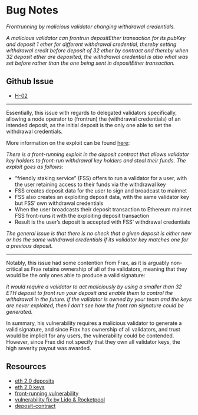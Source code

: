 # Bug Notes
*Frontrunning by malicious validator changing withdrawal credentials.*
<br>

*A malicious validator can frontrun depositEther transaction for its pubKey and deposit 1 ether for different withdrawal credential, thereby setting withdrawal credit before deposit of 32 ether by contract and thereby when 32 deposit ether are deposited, the withdrawal credential is also what was set before rather than the one being sent in depositEther transaction.*
<br>

## Github Issue
- [H-02](https://github.com/code-423n4/2022-09-frax-findings/issues/81)

---

Essentially, this issue with regards to delegated validators specifically, allowing a node operator to (frontrun) the (withdrawal credentials) of an intended deposit, as the initial deposit is the only one able to set the withdrawal credentials.

More information on the exploit can be found [here](https://ethresear.ch/t/deposit-contract-exploit/6528):
<br>

*There is a front-running exploit in the deposit contract that allows validator key holders to front-run withdrawal key holders and steal their funds. The exploit goes as follows:*

- “friendly staking service” (FSS) offers to run a validator for a user, with the user retaining access to their funds via the withdrawal key
- FSS creates deposit data for the user to sign and broadcast to mainnet
- FSS also creates an exploiting deposit data, with the same validator key but FSS’ own withdrawal credentials
- When the user broadcasts their deposit transaction to Ethereum mainnet FSS front-runs it with the exploiting deposit transaction
- Result is the user’s deposit is accepted with FSS’ withdrawal credentials

*The general issue is that there is no check that a given deposit is either new or has the same withdrawal credentials if its validator key matches one for a previous deposit.*
<br>

--- 

Notably, this issue had some contention from Frax, as it is arguably non-critical as Frax retains ownership of all of the validators, meaning that they would be the only ones able to produce a valid signature:
<br>

*it would require a validator to act maliciously by using a smaller than 32 ETH deposit to front run your deposit and enable them to control the withdrawal in the future. If the validator is owned by your team and the keys are never exploited, then I don’t see how the front ran signature could be generated.*

In summary, his vulnerability requires a malicious validator to generate a valid signature, and since Frax has ownership of all validators, and trust would be implicit for any users, the vulnerability could be contended. However, since Frax did not specify that they own all validator keys, the high severity payout was awarded.

## Resources

- [eth 2.0 deposits](https://kb.beaconcha.in/ethereum-2.0-depositing)
- [eth 2.0 keys](https://kb.beaconcha.in/ethereum-2-keys)
- [front-running vulnerability](https://research.lido.fi/t/mitigations-for-deposit-front-running-vulnerability/1239)
- [vulnerability fix by Lido & Rocketpool](https://medium.com/immunefi/rocketpool-lido-frontrunning-bug-fix-postmortem-e701f26d7971)
- [deposit-contract](https://github.com/ethereum/consensus-specs/blob/dev/solidity_deposit_contract/deposit_contract.sol)

